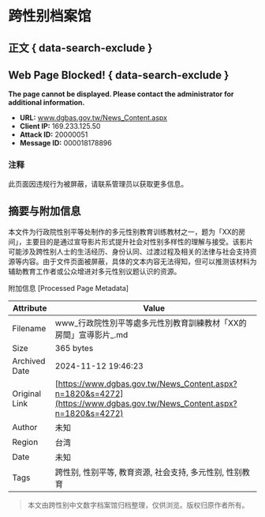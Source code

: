 # 跨性别档案馆

## 正文 { data-search-exclude }


## Web Page Blocked! { data-search-exclude }

**The page cannot be displayed. Please contact the administrator for additional information.**

- **URL:** www.dgbas.gov.tw/News_Content.aspx
- **Client IP:** 169.233.125.50
- **Attack ID:** 20000051
- **Message ID:** 000018178896

### 注释
此页面因违规行为被屏蔽，请联系管理员以获取更多信息。

## 摘要与附加信息

<!-- tcd_abstract -->
本文件为行政院性别平等处制作的多元性别教育训练教材之一，题为「XX的房间」，主要目的是通过宣导影片形式提升社会对性别多样性的理解与接受。该影片可能涉及跨性别人士的生活经历、身份认同、过渡过程及相关的法律与社会支持资源等内容。由于文件页面被屏蔽，具体的文本内容无法得知，但可以推测该材料为辅助教育工作者或公众增进对多元性别议题认识的资源。
<!-- tcd_abstract_end -->

附加信息 [Processed Page Metadata]

| Attribute       | Value                                  |
|-----------------|----------------------------------------|
| Filename        | www_行政院性別平等處多元性別教育訓練教材「XX的房間」宣導影片_.md                             |
| Size            | 365 bytes                           |
| Archived Date   | 2024-11-12 19:46:23                             |
| Original Link   | [https://www.dgbas.gov.tw/News_Content.aspx?n=1820&s=4272](https://www.dgbas.gov.tw/News_Content.aspx?n=1820&s=4272)                       |
| Author          | 未知                               |
| Region          | 台湾                               |
| Date            | 未知                                 |
| Tags            | 跨性别, 性别平等, 教育资源, 社会支持, 多元性别, 性别教育                                 |
>
> 本文由跨性别中文数字档案馆归档整理，仅供浏览。版权归原作者所有。
>